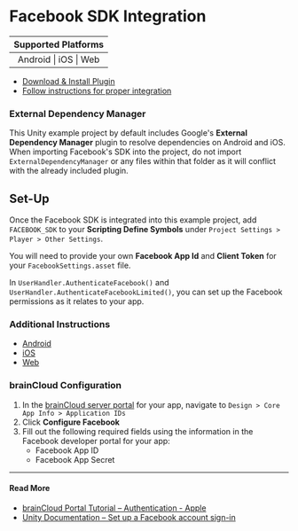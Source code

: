 # Facebook SDK Integration
| Supported Platforms   |
| :-------------------: |
| Android \| iOS \| Web |

- [Download & Install Plugin](https://developers.facebook.com/docs/unity/)
- [Follow instructions for proper integration](https://developers.facebook.com/docs/unity/gettingstarted)

### External Dependency Manager
This Unity example project by default includes Google's **External Dependency Manager** plugin to resolve dependencies on Android and iOS. When importing Facebook's SDK into the project, do not import `ExternalDependencyManager` or any files within that folder as it will conflict with the already included plugin.

## Set-Up
Once the Facebook SDK is integrated into this example project, add `FACEBOOK_SDK` to your **Scripting Define Symbols** under `Project Settings > Player > Other Settings`.

You will need to provide your own **Facebook App Id** and **Client Token** for your `FacebookSettings.asset` file.

In `UserHandler.AuthenticateFacebook()` and `UserHandler.AuthenticateFacebookLimited()`, you can set up the Facebook permissions as it relates to your app.

### Additional Instructions
- [Android](https://developers.facebook.com/docs/unity/getting-started/android)
- [iOS](https://developers.facebook.com/docs/unity/getting-started/ios)
- [Web](https://developers.facebook.com/docs/unity/getting-started/canvas)

### brainCloud Configuration
1. In the [brainCloud server portal](https://portal.braincloudservers.com/) for your app, navigate to `Design > Core App Info > Application IDs`
2. Click **Configure Facebook**
3. Fill out the following required fields using the information in the Facebook developer portal for your app:
    - Facebook App ID
    - Facebook App Secret

---

#### Read More
- [brainCloud Portal Tutorial – Authentication - Apple](https://getbraincloud.com/apidocs/portal-usage/basic-configuration-facebook/)
- [Unity Documentation – Set up a Facebook account sign-in](https://docs.unity.com/authentication/en/manual/set-up-facebook-signin)
